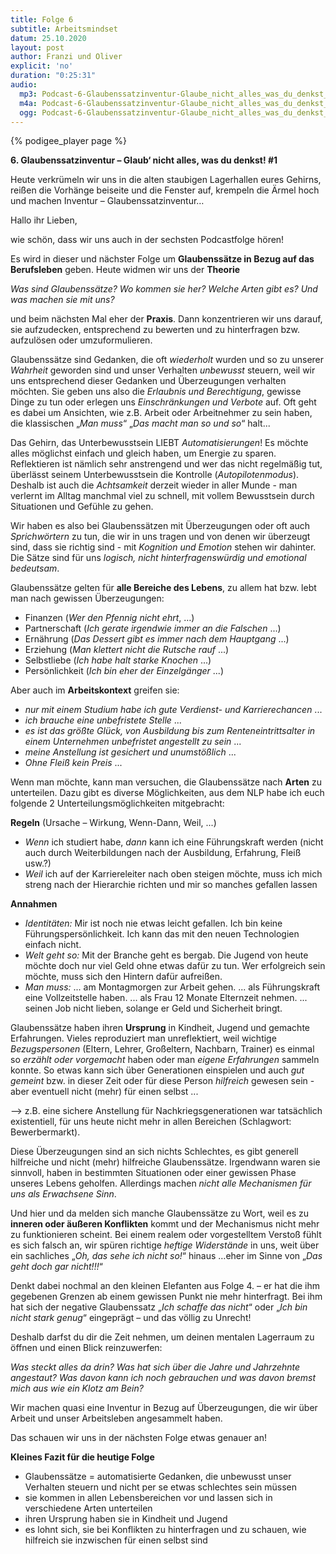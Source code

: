```yaml
---
title: Folge 6
subtitle: Arbeitsmindset
datum: 25.10.2020
layout: post
author: Franzi und Oliver
explicit: 'no'
duration: "0:25:31"
audio:
  mp3: Podcast-6-Glaubenssatzinventur-Glaube_nicht_alles_was_du_denkst_Teil_1.mp3
  m4a: Podcast-6-Glaubenssatzinventur-Glaube_nicht_alles_was_du_denkst_Teil_1.m4a
  ogg: Podcast-6-Glaubenssatzinventur-Glaube_nicht_alles_was_du_denkst_Teil_1.ogg
---
```


{% podigee_player page %}

**6. Glaubenssatzinventur – Glaub‘ nicht alles, was du denkst! #1**

Heute verkrümeln wir uns in die alten staubigen Lagerhallen eures Gehirns, reißen die Vorhänge beiseite und die Fenster auf, krempeln die Ärmel hoch und machen Inventur – Glaubenssatzinventur…

Hallo ihr Lieben,

wie schön, dass wir uns auch in der sechsten Podcastfolge hören! 

Es wird in dieser und nächster Folge um **Glaubenssätze in Bezug auf das Berufsleben** geben. Heute widmen wir uns der **Theorie**

*Was sind Glaubenssätze?
Wo kommen sie her?
Welche Arten gibt es?
Und was machen sie mit uns?*

und beim nächsten Mal eher der **Praxis**. Dann konzentrieren wir uns darauf, sie aufzudecken, entsprechend zu bewerten und zu hinterfragen bzw. aufzulösen oder umzuformulieren.

Glaubenssätze sind Gedanken, die oft *wiederholt* wurden und so zu unserer *Wahrheit* geworden sind und unser Verhalten *unbewusst* steuern, weil wir uns entsprechend dieser Gedanken und Überzeugungen verhalten möchten. Sie geben uns also die *Erlaubnis und Berechtigung*, gewisse Dinge zu tun oder erlegen uns *Einschränkungen und Verbote* auf. Oft geht es dabei um Ansichten, wie z.B. Arbeit oder Arbeitnehmer zu sein haben, die klassischen „*Man muss*“ „*Das macht man so und so*“ halt...

Das Gehirn, das Unterbewusstsein LIEBT *Automatisierungen*! Es möchte alles möglichst einfach und gleich haben, um Energie zu sparen. Reflektieren ist nämlich sehr anstrengend und wer das nicht regelmäßig tut, überlässt seinem Unterbewusstsein die Kontrolle (*Autopilotenmodus*). Deshalb ist auch die *Achtsamkeit* derzeit wieder in aller Munde - man verlernt im Alltag manchmal viel zu schnell, mit vollem Bewusstsein durch Situationen und Gefühle zu gehen.

Wir haben es also bei Glaubenssätzen mit Überzeugungen oder oft auch *Sprichwörtern* zu tun, die wir in uns tragen und von denen wir überzeugt sind, dass sie richtig sind - mit *Kognition und Emotion* stehen wir dahinter. Die Sätze sind für uns *logisch, nicht hinterfragenswürdig und emotional bedeutsam*.

Glaubenssätze gelten für **alle Bereiche des Lebens**, zu allem hat bzw. lebt man nach gewissen Überzeugungen: 

- Finanzen (*Wer den Pfennig nicht ehrt*, …)
- Partnerschaft (*Ich gerate irgendwie immer an die Falschen* ...)
- Ernährung (*Das Dessert gibt es immer nach dem Hauptgang* ...)
- Erziehung (*Man klettert nicht die Rutsche rauf* ...)
- Selbstliebe (*Ich habe halt starke Knochen* ...)
- Persönlichkeit (*Ich bin eher der Einzelgänger* ...)

Aber auch im **Arbeitskontext** greifen sie: 
- *nur mit einem Studium habe ich gute Verdienst- und Karrierechancen* ...
- *ich brauche eine unbefristete Stelle* ...
- *es ist das größte Glück, von Ausbildung bis zum Renteneintrittsalter in einem Unternehmen unbefristet angestellt zu sein* ...
- *meine Anstellung ist gesichert und unumstößlich* ...
- *Ohne Fleiß kein Preis* ...

Wenn man möchte, kann man versuchen, die Glaubenssätze nach **Arten** zu unterteilen. Dazu gibt es diverse Möglichkeiten, aus dem NLP habe ich euch folgende 2 Unterteilungsmöglichkeiten mitgebracht:

**Regeln** (Ursache – Wirkung, Wenn-Dann, Weil, ...) 
- *Wenn* ich studiert habe, *dann* kann ich eine Führungskraft werden (nicht auch durch Weiterbildungen nach der Ausbildung, Erfahrung, Fleiß usw.?)
- *Weil* ich auf der Karriereleiter nach oben steigen möchte, muss ich mich streng nach der Hierarchie richten und mir so manches gefallen lassen

**Annahmen**
- *Identitäten:* Mir ist noch nie etwas leicht gefallen. Ich bin keine Führungspersönlichkeit. Ich kann das mit den neuen Technologien einfach nicht.
- *Welt geht so:* Mit der Branche geht es bergab. Die Jugend von heute möchte doch nur viel Geld ohne etwas dafür zu tun. Wer erfolgreich sein möchte, muss sich den Hintern dafür aufreißen.
- *Man muss:* ... am Montagmorgen zur Arbeit gehen. ... als Führungskraft eine Vollzeitstelle haben. ... als Frau 12 Monate Elternzeit nehmen. ... seinen Job nicht lieben, solange er Geld und Sicherheit bringt.

Glaubenssätze haben ihren **Ursprung** in Kindheit, Jugend und gemachte Erfahrungen. Vieles reproduziert man unreflektiert, weil wichtige *Bezugspersonen* (Eltern, Lehrer, Großeltern, Nachbarn, Trainer) es einmal so *erzählt oder vorgemacht* haben oder man *eigene Erfahrungen* sammeln konnte. So etwas kann sich über Generationen einspielen und auch *gut gemeint* bzw. in dieser Zeit oder für diese Person *hilfreich* gewesen sein - aber eventuell nicht (mehr) für einen selbst ... 

--> z.B. eine sichere Anstellung für Nachkriegsgenerationen war tatsächlich existentiell, für uns heute nicht mehr in allen Bereichen (Schlagwort: Bewerbermarkt).

Diese Überzeugungen sind an sich nichts Schlechtes, es gibt generell hilfreiche und nicht (mehr) hilfreiche Glaubenssätze. Irgendwann waren sie sinnvoll, haben in bestimmten Situationen oder einer gewissen Phase unseres Lebens geholfen. Allerdings machen *nicht alle Mechanismen für uns als Erwachsene Sinn*.

Und hier und da melden sich manche Glaubenssätze zu Wort, weil es zu **inneren oder äußeren Konflikten** kommt und der Mechanismus nicht mehr zu funktionieren scheint. Bei einem realem oder vorgestelltem Verstoß fühlt es sich falsch an, wir spüren richtige *heftige Widerstände* in uns, weit über ein sachliches „*Oh, das sehe ich nicht so!*“ hinaus …eher im Sinne von „*Das geht doch gar nicht!!!*“

Denkt dabei nochmal an den kleinen Elefanten aus Folge 4. – er hat die ihm gegebenen Grenzen ab einem gewissen Punkt nie mehr hinterfragt. Bei ihm hat sich der negative Glaubenssatz „*Ich schaffe das nicht*“ oder „*Ich bin nicht stark genug*“ eingeprägt – und das völlig zu Unrecht!

Deshalb darfst du dir die Zeit nehmen, um deinen mentalen Lagerraum zu öffnen und einen Blick reinzuwerfen:

*Was steckt alles da drin? 
Was hat sich über die Jahre und Jahrzehnte angestaut? Was davon kann ich noch gebrauchen und was davon bremst mich aus wie ein Klotz am Bein?*

Wir machen quasi eine Inventur in Bezug auf Überzeugungen, die wir über Arbeit und unser Arbeitsleben angesammelt haben.

Das schauen wir uns in der nächsten Folge etwas genauer an!

**Kleines Fazit für die heutige Folge**

- Glaubenssätze = automatisierte Gedanken, die unbewusst unser Verhalten steuern und nicht per se etwas schlechtes sein müssen
- sie kommen in allen Lebensbereichen vor und lassen sich in verschiedene Arten unterteilen
- ihren Ursprung haben sie in Kindheit und Jugend
- es lohnt sich, sie bei Konflikten zu hinterfragen und zu schauen, wie hilfreich sie inzwischen für einen selbst sind


